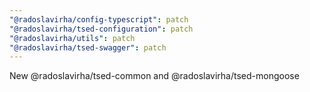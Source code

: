 ```yaml
---
"@radoslavirha/config-typescript": patch
"@radoslavirha/tsed-configuration": patch
"@radoslavirha/utils": patch
"@radoslavirha/tsed-swagger": patch
---
```


New @radoslavirha/tsed-common and @radoslavirha/tsed-mongoose
